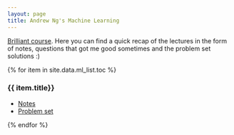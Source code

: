 ```yaml
---
layout: page
title: Andrew Ng's Machine Learning
---
```


[Brilliant course](https://www.youtube.com/watch?v=UzxYlbK2c7E&list=PLA89DCFA6ADACE599). Here you can find a quick recap of the lectures in the form of notes, questions that got me good sometimes and the problem set solutions :) 

<div>
{% for item in site.data.ml_list.toc %}
    <h3>{{ item.title}} </h3>
    <ul>
            <li><a href="{{site.baseurl}}{{ site.data.ml_list.base_path}}{{site.data.ml_list.notes_path}}{{item.number}}">Notes</a></li>
            <li><a href="{{site.baseurl}}{{ site.data.ml_list.base_path}}{{site.data.ml_list.ps_path}}{{item.number}}">Problem set</a></li>
    </ul>
{% endfor %}
</div>
